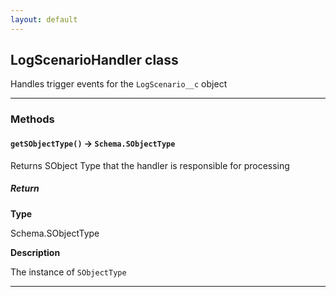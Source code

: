 ```yaml
---
layout: default
---
```


## LogScenarioHandler class

Handles trigger events for the `LogScenario__c` object

---

### Methods

#### `getSObjectType()` → `Schema.SObjectType`

Returns SObject Type that the handler is responsible for processing

##### Return

**Type**

Schema.SObjectType

**Description**

The instance of `SObjectType`

---
